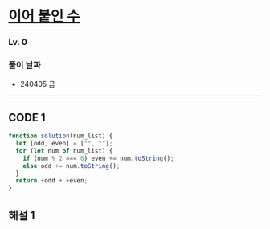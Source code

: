 # [이어 붙인 수](https://school.programmers.co.kr/learn/courses/30/lessons/181928)

### Lv. 0

### 풀이 날짜

- 240405 금

---

## CODE 1

```javascript
function solution(num_list) {
  let [odd, even] = ["", ""];
  for (let num of num_list) {
    if (num % 2 === 0) even += num.toString();
    else odd += num.toString();
  }
  return +odd + +even;
}
```

## 해설 1
